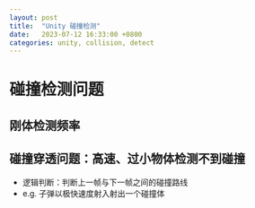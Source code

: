 ```yaml
---
layout: post
title:  "Unity 碰撞检测"
date:   2023-07-12 16:33:00 +0800
categories: unity, collision, detect
---
```


# 碰撞检测问题

## 刚体检测频率

## 碰撞穿透问题：高速、过小物体检测不到碰撞
- 逻辑判断：判断上一帧与下一帧之间的碰撞路线
- e.g. 子弹以极快速度射入射出一个碰撞体
